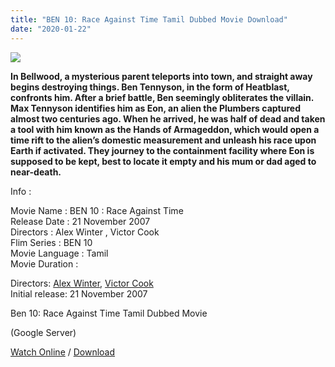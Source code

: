 ```yaml
---
title: "BEN 10: Race Against Time Tamil Dubbed Movie Download"
date: "2020-01-22"
---
```


[![](https://1.bp.blogspot.com/-Z38kfPeElz0/Xg3s016Sm3I/AAAAAAAAACU/w-AVOzD8YfoQ9sMdK8ZAU_AeBE6rISTWQCLcBGAsYHQ/s320/images{f216006c657ec1a5ed06024de5f69d9b163acc7023fc8ad1765907c25dd17e7b}2B{f216006c657ec1a5ed06024de5f69d9b163acc7023fc8ad1765907c25dd17e7b}25283{f216006c657ec1a5ed06024de5f69d9b163acc7023fc8ad1765907c25dd17e7b}2529.jpeg)](https://1.bp.blogspot.com/-Z38kfPeElz0/Xg3s016Sm3I/AAAAAAAAACU/w-AVOzD8YfoQ9sMdK8ZAU_AeBE6rISTWQCLcBGAsYHQ/s1600/images{f216006c657ec1a5ed06024de5f69d9b163acc7023fc8ad1765907c25dd17e7b}2B{f216006c657ec1a5ed06024de5f69d9b163acc7023fc8ad1765907c25dd17e7b}25283{f216006c657ec1a5ed06024de5f69d9b163acc7023fc8ad1765907c25dd17e7b}2529.jpeg)

**In Bellwood, a mysterious parent teleports into town, and straight away begins destroying things. Ben Tennyson, in the form of Heatblast, confronts him. After a brief battle, Ben seemingly obliterates the villain. Max Tennyson identifies him as Eon, an alien the Plumbers captured almost two centuries ago. When he arrived, he was half of dead and taken a tool with him known as the Hands of Armageddon, which would open a time rift to the alien’s domestic measurement and unleash his race upon Earth if activated. They journey to the containment facility where Eon is supposed to be kept, best to locate it empty and his mum or dad aged to near-death.**

Info :

Movie Name : BEN 10 : Race Against Time  
Release Date : 21 November 2007  
Directors : Alex Winter , Victor Cook  
Flim Series : BEN 10  
Movie Language : Tamil  
Movie Duration :

  
Directors: [Alex Winter](https://www.google.com/search?client=ms-android-motorola-rev2&sxsrf=ACYBGNTGuZ1zIGiBKbWNuROxR4RKE3qpPw:1578775713652&q=Alex+Winter&stick=H4sIAAAAAAAAAOPgE-LVT9c3NEyyKKlIz0vLVeLUz9U3MKnIqqrQks1OttJPy8zJBRPxxalFmanFVimZRanJJflFi1i5HXNSKxTCM_NKUosA0u9bbkkAAAA&sa=X&ved=2ahUKEwjYkN7stfzmAhViyjgGHekXBvEQmxMoADAOegQIBxAu), [Victor Cook](https://www.google.com/search?client=ms-android-motorola-rev2&sxsrf=ACYBGNTGuZ1zIGiBKbWNuROxR4RKE3qpPw:1578775713652&q=Victor+Cook&stick=H4sIAAAAAAAAAOPgE-LVT9c3NEyyKKlIz0vLVeLSz9U3MM-2TK7I0pLNTrbST8vMyQUT8cWpRZmpxVYpmUWpySX5RYtYucMyQQwF5_z8bACN1PULSgAAAA&sa=X&ved=2ahUKEwjYkN7stfzmAhViyjgGHekXBvEQmxMoATAOegQIBxAv)  
Initial release: 21 November 2007  
  

  

Ben 10: Race Against Time Tamil Dubbed Movie

  

(Google Server)

[Watch Online](https://gplinks.in/PKMZN4) / [Download](https://gplinks.in/PKMZN4)
